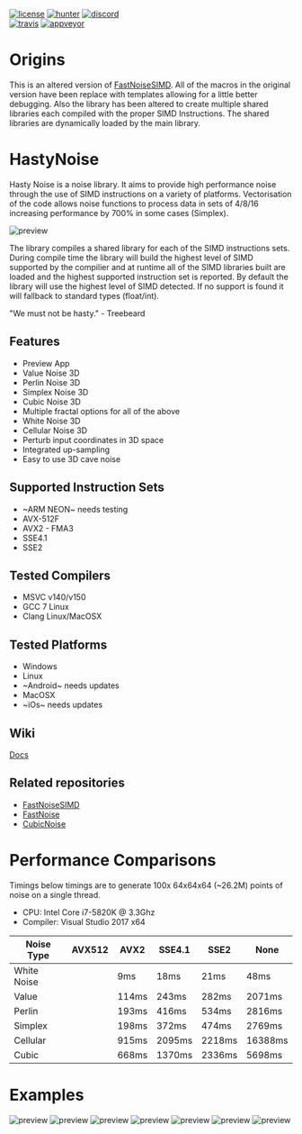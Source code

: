 
[![license](https://img.shields.io/github/license/mashape/apistatus.svg?style=flat-square "License")](https://github.com/caseymcc/HastyNoise/blob/master/LICENSE)
[![hunter](https://img.shields.io/badge/hunter-HastyNoise-blue.svg)](https://docs.hunter.sh/en/latest/packages/pkg/HastyNoise.html#pkg-hastynoise)
[![discord](https://img.shields.io/discord/495955797872869376.svg?logo=discord "Discord")](https://discord.gg/BfceAsX)\
[![travis](https://img.shields.io/travis/caseymcc/HastyNoise/master.svg?logo=travis&style=flat-square&label=Linux%20OSX "Travis CI")](https://travis-ci.org/caseymcc/HastyNoise)
[![appveyor](https://img.shields.io/appveyor/ci/caseymcc/HastyNoise/master.svg?logo=appveyor&style=flat-square&label=Windows "AppVeyor CI")](https://ci.appveyor.com/project/caseymcc/hastynoise)

# Origins
This is an altered version of [FastNoiseSIMD](https://github.com/Auburns/FastNoiseSIMD). All of the macros in the original version have been replace with templates allowing for a little better debugging. Also the library has been altered to create multiple shared libraries each compiled with the proper SIMD Instructions. The shared libraries are dynamically loaded by the main library.

# HastyNoise
Hasty Noise is a noise library. It aims to provide high performance noise through the use of SIMD instructions on a variety of platforms. Vectorisation of the code allows noise functions to process data in sets of 4/8/16 increasing performance by 700% in some cases (Simplex).

![preview](https://github.com/caseymcc/HastyNoise/raw/master/examples/preview_perlinfractal.png)

The library compiles a shared library for each of the SIMD instructions sets. During compile time the library will build the highest level of SIMD supported by the compilier and at runtime all of the SIMD libraries built are loaded and the highest supported instruction set is reported. By default the library will use the highest level of SIMD detected. If no support is found it will fallback to standard types (float/int).

"We must not be hasty." - Treebeard

## Features

- Preview App
- Value Noise 3D
- Perlin Noise 3D
- Simplex Noise 3D
- Cubic Noise 3D
- Multiple fractal options for all of the above
- White Noise 3D
- Cellular Noise 3D
- Perturb input coordinates in 3D space
- Integrated up-sampling
- Easy to use 3D cave noise

## Supported Instruction Sets
- ~ARM NEON~ needs testing
- AVX-512F
- AVX2 - FMA3
- SSE4.1
- SSE2

## Tested Compilers
- MSVC v140/v150
- GCC 7 Linux
- Clang Linux/MacOSX

## Tested Platforms
- Windows
- Linux
- ~Android~ needs updates
- MacOSX
- ~iOs~ needs updates

## Wiki
[Docs](https://github.com/caseymcc/HastyNoise/wiki)

## Related repositories

- [FastNoiseSIMD](https://github.com/Auburns/FastNoiseSIMD)
- [FastNoise](https://github.com/Auburns/FastNoise)
- [CubicNoise](https://github.com/jobtalle/CubicNoise)

# Performance Comparisons
Timings below timings are to generate 100x 64x64x64 (~26.2M) points of noise on a single thread.

- CPU: Intel Core i7-5820K @ 3.3Ghz
- Compiler: Visual Studio 2017 x64

|  Noise Type | AVX512 |  AVX2  | SSE4.1 |  SSE2  |    None   |
|-------------|--------|--------|--------|--------|-----------|
| White Noise |        |    9ms |   18ms |   21ms |      48ms |
| Value       |        |  114ms |  243ms |  282ms |    2071ms |
| Perlin      |        |  193ms |  416ms |  534ms |    2816ms |
| Simplex     |        |  198ms |  372ms |  474ms |    2769ms |
| Cellular    |        |  915ms | 2095ms | 2218ms |   16388ms |
| Cubic       |        |  668ms | 1370ms | 2336ms |    5698ms |

# Examples
![preview](https://github.com/caseymcc/HastyNoise/raw/master/examples/preview_simplexfractal.png)
![preview](https://github.com/caseymcc/HastyNoise/raw/master/examples/preview_simplexfractal_billow.png)
![preview](https://github.com/caseymcc/HastyNoise/raw/master/examples/preview_cellularvalue.png)
![preview](https://github.com/caseymcc/HastyNoise/raw/master/examples/preview_cellulardistance2add.png)
![preview](https://github.com/caseymcc/HastyNoise/raw/master/examples/preview_cellulardistance2div_inv.png)
![preview](https://github.com/caseymcc/HastyNoise/raw/master/examples/preview_value.png)
![preview](https://github.com/caseymcc/HastyNoise/raw/master/examples/preview_whitenoise.png)
